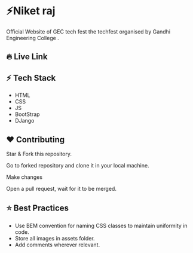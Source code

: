 
# ⚡Niket raj 

Official Website of GEC tech fest  the techfest organised by Gandhi Engineering College .

## 🔥 Live Link

**[](https://niketraj08.github.io/Tech_fest_2k24_/)**


## ⚡ Tech Stack

- HTML
- CSS
- JS
- BootStrap
- DJango


## ❤️ Contributing

Star & Fork this repository.

Go to forked repository and clone it in your local machine.

Make changes 

Open a pull request, wait for it to be merged.


## ⭐ Best Practices
- Use BEM convention for naming CSS classes to maintain uniformity in code.
- Store all images in assets folder.
- Add comments wherever relevant.